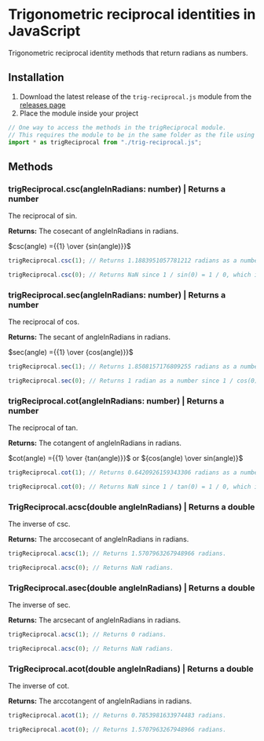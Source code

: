 # Trigonometric reciprocal identities in JavaScript

Trigonometric reciprocal identity methods that return radians as numbers.

## Installation

1. Download the latest release of the ```trig-reciprocal.js``` module from the [releases page](https://github.com/Synthird/trigonometric-reciprocal-identities/releases/tag/v1.0.1javascript)
2. Place the module inside your project

```JavaScript
// One way to access the methods in the trigReciprocal module.
// This requires the module to be in the same folder as the file using this code.
import * as trigReciprocal from "./trig-reciprocal.js";
```

## Methods

### trigReciprocal.csc(angleInRadians: number) | Returns a number

The reciprocal of sin.

**Returns:** The cosecant of angleInRadians in radians.

$csc(angle) ={{1} \over {sin(angle)}}$

```JavaScript
trigReciprocal.csc(1); // Returns 1.1883951057781212 radians as a number.
```

```JavaScript
trigReciprocal.csc(0); // Returns NaN since 1 / sin(0) = 1 / 0, which is undefined.
```

### trigReciprocal.sec(angleInRadians: number) | Returns a number

The reciprocal of cos.

**Returns:** The secant of angleInRadians in radians.

$sec(angle) ={{1} \over {cos(angle)}}$

```JavaScript
trigReciprocal.sec(1); // Returns 1.8508157176809255 radians as a number.
```

```JavaScript
trigReciprocal.sec(0); // Returns 1 radian as a number since 1 / cos(0) = 1 / 1, which is 1.
```

### trigReciprocal.cot(angleInRadians: number) | Returns a number

The reciprocal of tan.

**Returns:** The cotangent of angleInRadians in radians.

$cot(angle) ={{1} \over {tan(angle)}}$ or ${cos(angle) \over sin(angle)}$

```JavaScript
trigReciprocal.cot(1); // Returns 0.6420926159343306 radians as a number.
```

```JavaScript
trigReciprocal.cot(0); // Returns NaN since 1 / tan(0) = 1 / 0, which is undefined.
```

### TrigReciprocal.acsc(double angleInRadians) | Returns a double

The inverse of csc.

**Returns:** The arccosecant of angleInRadians in radians.

```JavaScript
trigReciprocal.acsc(1); // Returns 1.5707963267948966 radians.
```

```JavaScript
trigReciprocal.acsc(0); // Returns NaN radians.
```

### TrigReciprocal.asec(double angleInRadians) | Returns a double

The inverse of sec.

**Returns:** The arcsecant of angleInRadians in radians.

```JavaScript
trigReciprocal.acsc(1); // Returns 0 radians.
```

```JavaScript
trigReciprocal.acsc(0); // Returns NaN radians.
```

### TrigReciprocal.acot(double angleInRadians) | Returns a double

The inverse of cot.

**Returns:** The arccotangent of angleInRadians in radians.

```JavaScript
trigReciprocal.acot(1); // Returns 0.7853981633974483 radians.
```

```JavaScript
trigReciprocal.acot(0); // Returns 1.5707963267948966 radians.
```
